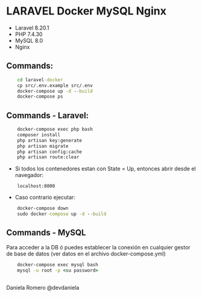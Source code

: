 # LARAVEL Docker MySQL Nginx

* Laravel 8.20.1
* PHP 7.4.30
* MySQL 8.0
* Nginx

## Commands:
``` cmd
    cd laravel-docker
    cp src/.env.example src/.env
    docker-compose up -d --build
    docker-compose ps
```

## Commands - Laravel:
```cmd
    docker-compose exec php bash
    composer install
    php artisan key:generate
    php artisan migrate
    php artisan config:cache
    php artisan route:clear
```

* Si todos los contenedores estan con State = Up, entonces abrir desde el navegador:
```
    localhost:8000
```
* Caso contrario ejecutar:
``` cmd
    docker-compose down
    sudo docker-compose up -d --build
```

## Commands - MySQL
Para acceder a la DB ó puedes establecer la conexión en cualquier gestor de base de datos (ver datos en el archivo docker-compose.yml)
```cmd
    docker-compose exec mysql bash
    mysql -u root -p <su password>
```

##
Daniela Romero
@devdaniela 